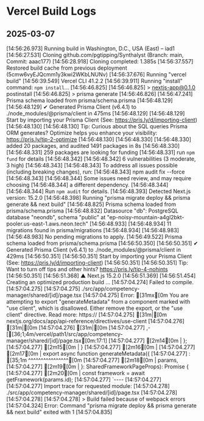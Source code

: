 # Vercel Build Logs

## 2025-03-07

[14:56:26.973] Running build in Washington, D.C., USA (East) – iad1
[14:56:27.531] Cloning github.com/pgtipping/Synthalyst (Branch: main, Commit: aaac177)
[14:56:28.918] Cloning completed: 1.385s
[14:56:37.557] Restored build cache from previous deployment (5cmw6vyEJQcmm1y3kwi2WKbLNUNv)
[14:56:37.676] Running "vercel build"
[14:56:39.549] Vercel CLI 41.2.2
[14:56:39.911] Running "install" command: `npm install`...
[14:56:46.825]
[14:56:46.825] > nextjs-app@0.1.0 postinstall
[14:56:46.825] > prisma generate
[14:56:46.826]
[14:56:47.241] Prisma schema loaded from prisma/schema.prisma
[14:56:48.129]
[14:56:48.129] ✔ Generated Prisma Client (v6.4.1) to ./node_modules/@prisma/client in 475ms
[14:56:48.129]
[14:56:48.129] Start by importing your Prisma Client (See: <https://pris.ly/d/importing-client>)
[14:56:48.130]
[14:56:48.130] Tip: Curious about the SQL queries Prisma ORM generates? Optimize helps you enhance your visibility: <https://pris.ly/tip-2-optimize>
[14:56:48.130]
[14:56:48.330]
[14:56:48.330] added 20 packages, and audited 1491 packages in 8s
[14:56:48.330]
[14:56:48.331] 259 packages are looking for funding
[14:56:48.331] run `npm fund` for details
[14:56:48.342]
[14:56:48.342] 6 vulnerabilities (3 moderate, 3 high)
[14:56:48.343]
[14:56:48.343] To address all issues possible (including breaking changes), run:
[14:56:48.343] npm audit fix --force
[14:56:48.343]
[14:56:48.344] Some issues need review, and may require choosing
[14:56:48.344] a different dependency.
[14:56:48.344]
[14:56:48.344] Run `npm audit` for details.
[14:56:48.393] Detected Next.js version: 15.2.0
[14:56:48.398] Running "prisma migrate deploy && prisma generate && next build"
[14:56:48.825] Prisma schema loaded from prisma/schema.prisma
[14:56:48.832] Datasource "db": PostgreSQL database "neondb", schema "public" at "ep-noisy-mountain-a4gl2bkt-pooler.us-east-1.aws.neon.tech"
[14:56:48.933]
[14:56:48.934] 11 migrations found in prisma/migrations
[14:56:48.934]
[14:56:48.983]
[14:56:48.983] No pending migrations to apply.
[14:56:49.522] Prisma schema loaded from prisma/schema.prisma
[14:56:50.350]
[14:56:50.351] ✔ Generated Prisma Client (v6.4.1) to ./node_modules/@prisma/client in 429ms
[14:56:50.351]
[14:56:50.351] Start by importing your Prisma Client (See: <https://pris.ly/d/importing-client>)
[14:56:50.351]
[14:56:50.351] Tip: Want to turn off tips and other hints? <https://pris.ly/tip-4-nohints>
[14:56:50.351]
[14:56:51.368] ▲ Next.js 15.2.0
[14:56:51.369]
[14:56:51.454] Creating an optimized production build ...
[14:57:04.274] Failed to compile.
[14:57:04.275]
[14:57:04.275] ./src/app/competency-manager/shared/[id]/page.tsx
[14:57:04.275] Error: [31mx[0m You are attempting to export "generateMetadata" from a component marked with "use client", which is disallowed. Either remove the export, or the "use client" directive. Read more: https://
[14:57:04.275] [31m|[0m nextjs.org/docs/app/api-reference/directives/use-client
[14:57:04.276] [31m|[0m
[14:57:04.276] [31m|[0m
[14:57:04.277] ,-[[36;1;4m/vercel/path1/src/app/competency-manager/shared/[id]/page.tsx[0m:17:1]
[14:57:04.277] [2m14[0m | };
[14:57:04.277] [2m15[0m | }
[14:57:04.277] [2m16[0m |
[14:57:04.277] [2m17[0m | export async function generateMetadata({
[14:57:04.277] : [35;1m ^^^^^^^^^^^^^^^^[0m
[14:57:04.277] [2m18[0m | params,
[14:57:04.277] [2m19[0m | }: SharedFrameworkPageProps): Promise<Metadata> {
[14:57:04.277] [2m20[0m | const framework = await getFramework(params.id);
[14:57:04.277] `----
[14:57:04.277]
[14:57:04.277] Import trace for requested module:
[14:57:04.278] ./src/app/competency-manager/shared/[id]/page.tsx
[14:57:04.278]
[14:57:04.278]
[14:57:04.278] > Build failed because of webpack errors
[14:57:04.324] Error: Command "prisma migrate deploy && prisma generate && next build" exited with 1
[14:57:04.835]
